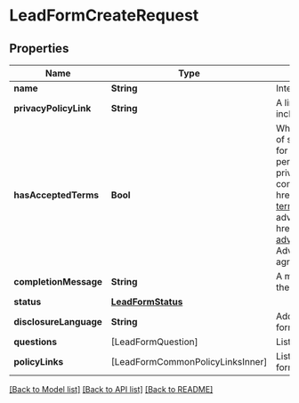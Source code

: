 # LeadFormCreateRequest

## Properties
Name | Type | Description | Notes
------------ | ------------- | ------------- | -------------
**name** | **String** | Internal name of the lead form. | 
**privacyPolicyLink** | **String** | A link to the advertiser&#39;s privacy policy. This will be included in the lead form&#39;s disclosure language. | 
**hasAcceptedTerms** | **Bool** | Whether the advertiser has accepted Pinterest&#39;s terms of service for creating a lead ad.  By sending us TRUE for this parameter, you agree that (i) you will use any personal information received in compliance with the privacy policy you share with Pinterest, and (ii) you will comply with Pinterest&#39;s &lt;a href&#x3D;\&quot;https://policy.pinterest.com/en/lead-ad-terms\&quot;&gt;Lead Ad Terms&lt;/a&gt;. As a reminder, all advertising on Pinterest is subject to the &lt;a href&#x3D;\&quot;https://business.pinterest.com/en/pinterest-advertising-services-agreement/\&quot;&gt;Pinterest Advertising Services Agreement&lt;/a&gt; or an equivalent agreement as set forth on an IO | 
**completionMessage** | **String** | A message for people who complete the form to let them know what happens next. | 
**status** | [**LeadFormStatus**](LeadFormStatus.md) |  | [optional] 
**disclosureLanguage** | **String** | Additional disclosure language to be included in the lead form. | [optional] 
**questions** | [LeadFormQuestion] | List of questions to be displayed on the lead form. | 
**policyLinks** | [LeadFormCommonPolicyLinksInner] | List of additional policy links to be displayed on the lead form. | [optional] 

[[Back to Model list]](../README.md#documentation-for-models) [[Back to API list]](../README.md#documentation-for-api-endpoints) [[Back to README]](../README.md)


